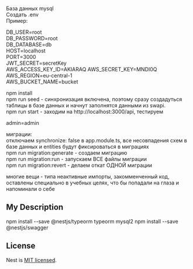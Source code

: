 База данных mysql  
Создать .env  
Пример:  

DB_USER=root  
DB_PASSWORD=root  
DB_DATABASE=db  
HOST=localhost  
PORT=3000  
JWT_SECRET=secretKey  
AWS_ACCESS_KEY_ID=AKIARAQ 
AWS_SECRET_KEY=MNDI0Q
AWS_REGION=eu-central-1  
AWS_BUCKET_NAME=bucket    

npm install  
npm run seed - синхронизация включена, поэтому сразу создадуться таблицы в базе данных и начнут заполнятся данными из swapi.  
npm run start - заходим на http://localhost:3000/api, тестируем  

admin=admin

миграции:  
отключаем synchronize: false в app.module.ts, все несовпадения схем в базе данных и entities будут фиксироваться в миграциях  
npm run migration:generate - создаем миграцию  
npm run migration:run - запускаем ВСЕ файлы миграции  
npm run migration:revert - делаем откат ОДНОЙ миграции  

многие вещи - типа неактивные импорты, закомменченный код, оставлены специально в учебных целях, что бы попадали на глаза и напоминали о себе

## My Description
npm install --save @nestjs/typeorm typeorm mysql2
npm install --save @nestjs/swagger

## License

Nest is [MIT licensed](LICENSE).
